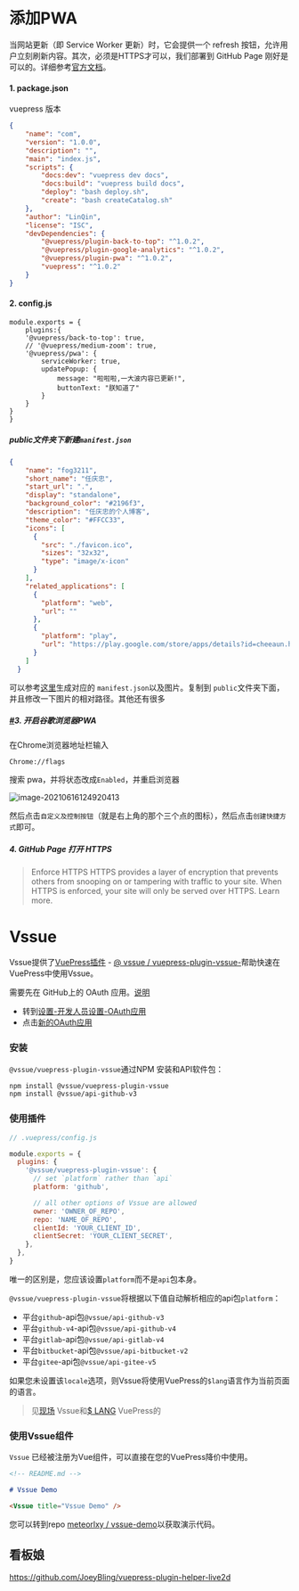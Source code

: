 # 添加PWA

当网站更新（即 Service Worker 更新）时，它会提供一个 refresh 按钮，允许用户立刻刷新内容。其次，必须是HTTPS才可以，我们部署到 GitHub Page 刚好是可以的。详细参考[官方文档](https://v1.vuepress.vuejs.org/plugin/official/plugin-pwa.html)。

#### 1. package.json

vuepress 版本

```json
{
	"name": "com",
	"version": "1.0.0",
	"description": "",
	"main": "index.js",
	"scripts": {
		"docs:dev": "vuepress dev docs",
		"docs:build": "vuepress build docs",
		"deploy": "bash deploy.sh",
		"create": "bash createCatalog.sh"
	},
	"author": "LinQin",
	"license": "ISC",
	"devDependencies": {
		"@vuepress/plugin-back-to-top": "^1.0.2",
		"@vuepress/plugin-google-analytics": "^1.0.2",
		"@vuepress/plugin-pwa": "^1.0.2",
		"vuepress": "^1.0.2"
	}
}
```

#### 2. config.js

```vue
module.exports = {
    plugins:{
    '@vuepress/back-to-top': true,
    // '@vuepress/medium-zoom': true,
    '@vuepress/pwa': {
        serviceWorker: true,
        updatePopup: {
            message: "啦啦啦,一大波内容已更新!",
            buttonText: "朕知道了"
        }
    }
}
}
```

##### public文件夹下新建`manifest.json`

```json
{
    "name": "fog3211",
    "short_name": "任庆忠",
    "start_url": ".",
    "display": "standalone",
    "background_color": "#2196f3",
    "description": "任庆忠的个人博客",
    "theme_color": "#FFCC33",
    "icons": [
      {
        "src": "./favicon.ico",
        "sizes": "32x32",
        "type": "image/x-icon"
      }
    ],
    "related_applications": [
      {
        "platform": "web",
        "url": ""
      },
      {
        "platform": "play",
        "url": "https://play.google.com/store/apps/details?id=cheeaun.hackerweb"
      }
    ]
  }
```

可以参考[这里](https://app-manifest.firebaseapp.com/)生成对应的 `manifest.json`以及图片。复制到 `public`文件夹下面，并且修改一下图片的相对路径。其他还有很多

##### [#](https://fog3211.com/blog/vuepress-blog.html#%E5%BC%80%E5%90%AF%E8%B0%B7%E6%AD%8C%E6%B5%8F%E8%A7%88%E5%99%A8pwa)3. 开启谷歌浏览器PWA

在Chrome浏览器地址栏输入

```bash
Chrome://flags
```

搜索 pwa，并将状态改成`Enabled`，并重启浏览器

![image-20210616124920413](assets/image-20210616124920413.png)

然后点击`自定义及控制按钮`（就是右上角的那个三个点的图标），然后点击`创建快捷方式`即可。

##### 4. GitHub Page 打开 HTTPS

> Enforce HTTPS 
> HTTPS provides a layer of encryption that prevents others from snooping on or tampering with traffic to your site.
> When HTTPS is enforced, your site will only be served over HTTPS. Learn more.



# Vssue

Vssue提供了[VuePress插件](https://vuepress.vuejs.org/plugin/) - [@ vssue / vuepress-plugin-vssue-](https://www.npmjs.com/package/@vssue/vuepress-plugin-vssue)帮助快速在VuePress中使用Vssue。

需要先在 GitHub上的 OAuth 应用。[说明](https://vssue.js.org/guide/github.html#create-a-new-oauth-app)

- 转到[设置-开发人员设置-OAuth应用](https://github.com/settings/developers)
- 点击[新的OAuth应用](https://github.com/settings/applications/new)

### 安装

`@vssue/vuepress-plugin-vssue`通过NPM 安装和API软件包：

```bash
npm install @vssue/vuepress-plugin-vssue
npm install @vssue/api-github-v3
```

### 使用插件

```js
// .vuepress/config.js

module.exports = {
  plugins: {
    '@vssue/vuepress-plugin-vssue': {
      // set `platform` rather than `api`
      platform: 'github',

      // all other options of Vssue are allowed
      owner: 'OWNER_OF_REPO',
      repo: 'NAME_OF_REPO',
      clientId: 'YOUR_CLIENT_ID',
      clientSecret: 'YOUR_CLIENT_SECRET',
    },
  },
}
```

唯一的区别是，您应该设置`platform`而不是`api`包本身。

`@vssue/vuepress-plugin-vssue`将根据以下值自动解析相应的api包`platform`：

- 平台`github`-api包`@vssue/api-github-v3`
- 平台`github-v4`-api包`@vssue/api-github-v4`
- 平台`gitlab`-api包`@vssue/api-gitlab-v4`
- 平台`bitbucket`-api包`@vssue/api-bitbucket-v2`
- 平台`gitee`-api包`@vssue/api-gitee-v5`

如果您未设置该`locale`选项，则Vssue将使用VuePress的`$lang`语言作为当前页面的语言。

> 见[现场](https://vssue.js.org/options/#locale) Vssue和[$ LANG](https://vuepress.vuejs.org/guide/global-computed.html#lang) VuePress的

### 使用Vssue组件

`Vssue` 已经被注册为Vue组件，可以直接在您的VuePress降价中使用。

```md
<!-- README.md -->

# Vssue Demo

<Vssue title="Vssue Demo" />
```

您可以转到repo [meteorlxy / vssue-demo](https://github.com/meteorlxy/vssue-demo)以获取演示代码。

## 看板娘

https://github.com/JoeyBling/vuepress-plugin-helper-live2d